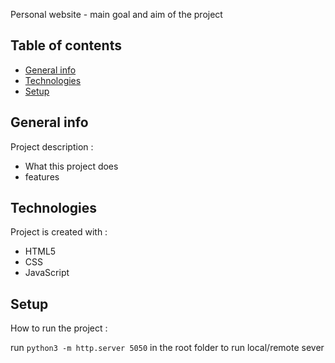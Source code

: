 Personal website - main goal and aim of the project

## Table of contents
* [General info](#general-info)
* [Technologies](#technologies)
* [Setup](#setup)

## General info
Project description :
- What this project does
- features

## Technologies
Project is created with :
* HTML5
* CSS
* JavaScript

## Setup
How to run the project :
 
 run ```python3 -m http.server 5050``` in the root folder to run local/remote sever